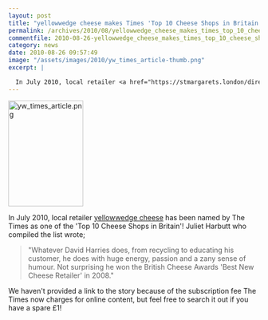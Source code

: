 ```yaml
---
layout: post
title: "yellowwedge cheese makes Times 'Top 10 Cheese Shops in Britain'"
permalink: /archives/2010/08/yellowwedge_cheese_makes_times_top_10_cheese_shops.html
commentfile: 2010-08-26-yellowwedge_cheese_makes_times_top_10_cheese_shops
category: news
date: 2010-08-26 09:57:49
image: "/assets/images/2010/yw_times_article-thumb.png"
excerpt: |

  In July 2010, local retailer <a href="https://stmargarets.london/directory/grocery/200711270904">yellowwedge cheese</a> has been named by The Times as one of the 'Top 10 Cheese Shops in Britain'! Juliet Harbutt who compiled the list wrote;
---
```


<a href="/assets/images/2010/yw_times_article.png"><img alt="yw_times_article.png" src="/assets/images/2010/yw_times_article-thumb.png" width="150" height="212" class="right" /></a>

In July 2010, local retailer [yellowwedge cheese](/directory/grocery/200711270904) has been named by The Times as one of the 'Top 10 Cheese Shops in Britain'! Juliet Harbutt who compiled the list wrote;

> "Whatever David Harries does, from recycling to educating his customer, he does with huge energy, passion and a zany sense of humour. Not surprising he won the British Cheese Awards 'Best New Cheese Retailer' in 2008."

We haven't provided a link to the story because of the subscription fee The Times now charges for online content, but feel free to search it out if you have a spare £1!
